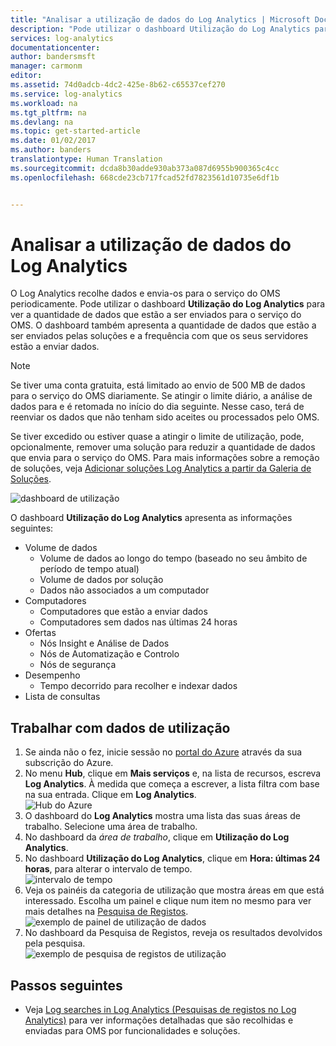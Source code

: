 ```yaml
---
title: "Analisar a utilização de dados do Log Analytics | Microsoft Docs"
description: "Pode utilizar o dashboard Utilização do Log Analytics para ver a quantidade de dados que estão a ser enviados para o serviço do OMS."
services: log-analytics
documentationcenter: 
author: bandersmsft
manager: carmonm
editor: 
ms.assetid: 74d0adcb-4dc2-425e-8b62-c65537cef270
ms.service: log-analytics
ms.workload: na
ms.tgt_pltfrm: na
ms.devlang: na
ms.topic: get-started-article
ms.date: 01/02/2017
ms.author: banders
translationtype: Human Translation
ms.sourcegitcommit: dcda8b30adde930ab373a087d6955b900365c4cc
ms.openlocfilehash: 668cde23cb717fcad52fd7823561d10735e6df1b


---
```

# <a name="analyze-data-usage-in-log-analytics"></a>Analisar a utilização de dados do Log Analytics
O Log Analytics recolhe dados e envia-os para o serviço do OMS periodicamente.  Pode utilizar o dashboard **Utilização do Log Analytics** para ver a quantidade de dados que estão a ser enviados para o serviço do OMS. O dashboard também apresenta a quantidade de dados que estão a ser enviados pelas soluções e a frequência com que os seus servidores estão a enviar dados.

> [!NOTE]
> Se tiver uma conta gratuita, está limitado ao envio de 500 MB de dados para o serviço do OMS diariamente. Se atingir o limite diário, a análise de dados para e é retomada no início do dia seguinte. Nesse caso, terá de reenviar os dados que não tenham sido aceites ou processados pelo OMS.

Se tiver excedido ou estiver quase a atingir o limite de utilização, pode, opcionalmente, remover uma solução para reduzir a quantidade de dados que envia para o serviço do OMS. Para mais informações sobre a remoção de soluções, veja [Adicionar soluções Log Analytics a partir da Galeria de Soluções](log-analytics-add-solutions.md).

![dashboard de utilização](./media/log-analytics-usage/usage-dashboard01.png)

O dashboard **Utilização do Log Analytics** apresenta as informações seguintes:

- Volume de dados
    - Volume de dados ao longo do tempo (baseado no seu âmbito de período de tempo atual)
    - Volume de dados por solução
    - Dados não associados a um computador
- Computadores
    - Computadores que estão a enviar dados
    - Computadores sem dados nas últimas 24 horas
- Ofertas
    - Nós Insight e Análise de Dados
    - Nós de Automatização e Controlo
    - Nós de segurança
- Desempenho
    - Tempo decorrido para recolher e indexar dados
- Lista de consultas

## <a name="to-work-with-usage-data"></a>Trabalhar com dados de utilização
1. Se ainda não o fez, inicie sessão no [portal do Azure](https://portal.azure.com) através da sua subscrição do Azure.
2. No menu **Hub**, clique em **Mais serviços** e, na lista de recursos, escreva **Log Analytics**. À medida que começa a escrever, a lista filtra com base na sua entrada. Clique em **Log Analytics**.  
    ![Hub do Azure](./media/log-analytics-usage/hub.png)
3. O dashboard do **Log Analytics** mostra uma lista das suas áreas de trabalho. Selecione uma área de trabalho.
4. No dashboard da *área de trabalho*, clique em **Utilização do Log Analytics**.
5. No dashboard **Utilização do Log Analytics**, clique em **Hora: últimas 24 horas**, para alterar o intervalo de tempo.  
    ![intervalo de tempo](./media/log-analytics-usage/time.png)
6. Veja os painéis da categoria de utilização que mostra áreas em que está interessado. Escolha um painel e clique num item no mesmo para ver mais detalhes na [Pesquisa de Registos](log-analytics-log-searches.md).  
    ![exemplo de painel de utilização de dados](./media/log-analytics-usage/blade.png)
7. No dashboard da Pesquisa de Registos, reveja os resultados devolvidos pela pesquisa.  
    ![exemplo de pesquisa de registos de utilização](./media/log-analytics-usage/usage-log-search.png)


## <a name="next-steps"></a>Passos seguintes
* Veja [Log searches in Log Analytics (Pesquisas de registos no Log Analytics)](log-analytics-log-searches.md) para ver informações detalhadas que são recolhidas e enviadas para OMS por funcionalidades e soluções.



<!--HONumber=Dec16_HO5-->


